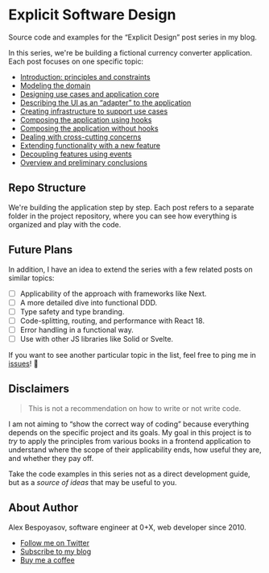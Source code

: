 # Explicit Software Design

Source code and examples for the “Explicit Design” post series in my blog.

In this series, we're be building a fictional currency converter application. Each post focuses on one specific topic:

- [Introduction: principles and constraints](https://bespoyasov.me/blog/explicit-design-series/)
- [Modeling the domain](https://bespoyasov.me/blog/explicit-design-1/)
- [Designing use cases and application core](https://bespoyasov.me/blog/explicit-design-2/)
- [Describing the UI as an “adapter” to the application](https://bespoyasov.me/blog/explicit-design-3/)
- [Creating infrastructure to support use cases](https://bespoyasov.me/blog/explicit-design-4/)
- [Composing the application using hooks](https://bespoyasov.me/blog/explicit-design-5/)
- [Composing the application without hooks](https://bespoyasov.me/blog/explicit-design-6/)
- [Dealing with cross-cutting concerns](https://bespoyasov.me/blog/explicit-design-7/)
- [Extending functionality with a new feature](https://bespoyasov.me/blog/explicit-design-8/)
- [Decoupling features using events](https://bespoyasov.me/blog/explicit-design-9/)
- [Overview and preliminary conclusions](https://bespoyasov.me/blog/explicit-design-10/)

## Repo Structure

We're building the application step by step. Each post refers to a separate folder in the project repository, where you can see how everything is organized and play with the code.

## Future Plans

In addition, I have an idea to extend the series with a few related posts on similar topics:

- [ ] Applicability of the approach with frameworks like Next.
- [ ] A more detailed dive into functional DDD.
- [ ] Type safety and type branding.
- [ ] Code-splitting, routing, and performance with React 18.
- [ ] Error handling in a functional way.
- [ ] Use with other JS libraries like Solid or Svelte.

If you want to see another particular topic in the list, feel free to ping me in [issues](https://github.com/bespoyasov/explicit-design/issues)! 👋

## Disclaimers

> This is not a recommendation on how to write or not write code.

I am not aiming to “show the correct way of coding” because everything depends on the specific project and its goals. My goal in this project is to _try_ to apply the principles from various books in a frontend application to understand where the scope of their applicability ends, how useful they are, and whether they pay off.

Take the code examples in this series not as a direct development guide, but as a _source of ideas_ that may be useful to you.

## About Author

Alex Bespoyasov, software engineer at 0+X, web developer since 2010.

- [Follow me on Twitter](https://twitter.com/bespoyasov_)
- [Subscribe to my blog](https://bespoyasov.me/blog/)
- [Buy me a coffee](https://buymeacoffee.com/bespoyasov)
